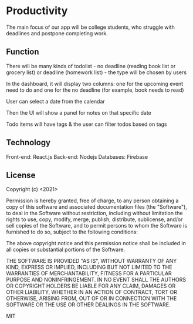 # Productivity

The main focus of our app will be college students, who struggle with deadlines and postpone completing work.
## Function
There will be many kinds of todolist - no deadline (reading book list or grocery list) or deadline (homework list) - the type will be chosen by users

In the dashboard, it will display two columns: one for the upcoming event need to do and one for the no deadline (for example, book needs to read)

User can select a date from the calendar

Then the UI will show a panel for notes on that specific date


Todo items will have tags & the user can filter todos based on tags

## Technology
Front-end: React.js
Back-end: Nodejs
Databases: Firebase

## License
Copyright (c) <2021> <Starling Group>

Permission is hereby granted, free of charge, to any person obtaining a copy
of this software and associated documentation files (the "Software"), to deal
in the Software without restriction, including without limitation the rights
to use, copy, modify, merge, publish, distribute, sublicense, and/or sell
copies of the Software, and to permit persons to whom the Software is
furnished to do so, subject to the following conditions:

The above copyright notice and this permission notice shall be included in all
copies or substantial portions of the Software.

THE SOFTWARE IS PROVIDED "AS IS", WITHOUT WARRANTY OF ANY KIND, EXPRESS OR
IMPLIED, INCLUDING BUT NOT LIMITED TO THE WARRANTIES OF MERCHANTABILITY,
FITNESS FOR A PARTICULAR PURPOSE AND NONINFRINGEMENT. IN NO EVENT SHALL THE
AUTHORS OR COPYRIGHT HOLDERS BE LIABLE FOR ANY CLAIM, DAMAGES OR OTHER
LIABILITY, WHETHER IN AN ACTION OF CONTRACT, TORT OR OTHERWISE, ARISING FROM,
OUT OF OR IN CONNECTION WITH THE SOFTWARE OR THE USE OR OTHER DEALINGS IN THE
SOFTWARE.

MIT
